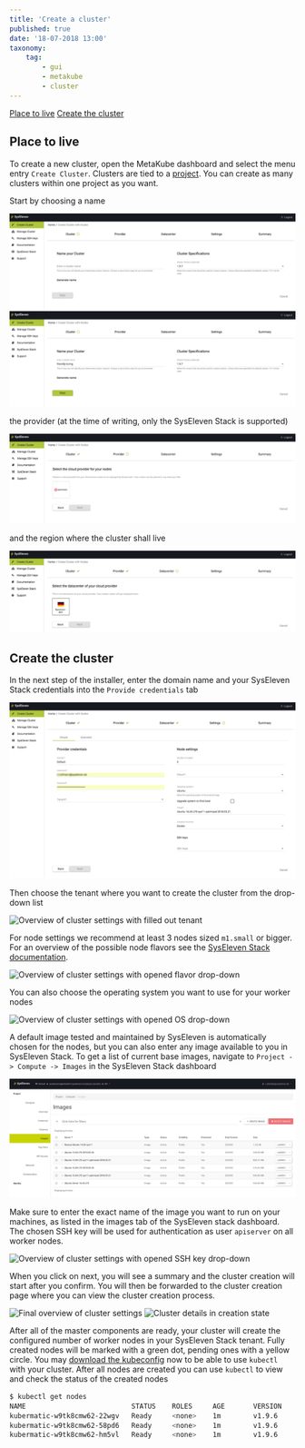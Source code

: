 ```yaml
---
title: 'Create a cluster'
published: true
date: '18-07-2018 13:00'
taxonomy:
    tag:
        - gui
        - metakube
        - cluster
---
```


[Place to live](#place-to-live)
[Create the cluster](#create-the-cluster)

## Place to live

To create a new cluster, open the MetaKube dashboard and select the menu entry `Create Cluster`.
Clusters are tied to a [project](../../02.Documentation/02.projects/default.en.md). You can create as many clusters within one project as you want.

Start by choosing a name

![Overview of cluster creation](image_overview_01.png)
![Overview of cluster creation with filled out name](image_overview_02.png)

the provider (at the time of writing, only the SysEleven Stack is supported)

![Menu to chose cloud provider](image_provider_01.png)

and the region where the cluster shall live

![Menu to choose datacenter](image_datacenter_01.png)

## Create the cluster

In the next step of the installer, enter the domain name and your SysEleven Stack credentials into the `Provide credentials` tab

![Overview of cluster settings](image_cluster-settings_01.png)

Then choose the tenant where you want to create the cluster from the drop-down list

![Overview of cluster settings with filled out tenant](image_cluster-settings_02.png)

For node settings we recommend at least 3 nodes sized `m1.small` or bigger. For an overview of the possible node flavors see the [SysEleven Stack documentation](https://docs.syseleven.de/syseleven-stack/en/documentation/flavors).

![Overview of cluster settings with opened flavor drop-down](image_cluster-settings_03.png)

You can also choose the operating system you want to use for your worker nodes

![Overview of cluster settings with opened OS drop-down](image_cluster-settings_04.png)

A default image tested and maintained by SysEleven is automatically chosen for the nodes, but you can also enter any image available to you in SysEleven Stack. To get a list of current base images, navigate to `Project -> Compute -> Images` in the SysEleven Stack dashboard

![Overview of openstack images](image_stack-images_01.png)

Make sure to enter the exact name of the image you want to run on your machines, as listed in the images tab of the SysEleven stack dashboard.  
The chosen SSH key will be used for authentication as user `apiserver` on all worker nodes.

![Overview of cluster settings with opened SSH key drop-down](image_cluster-settings_05.png)

When you click on next, you will see a summary and the cluster creation will start after you confirm. You will then be forwarded to the cluster creation page where you can view the cluster creation process.

![Final overview of cluster settings](image_cluster-settings_06.png)
![Cluster details in creation state](image_cluster-details_01.png)

After all of the master components are ready, your cluster will create the configured number of worker nodes in your SysEleven Stack tenant. Fully created nodes will be marked with a green dot, pending ones with a yellow circle. You may [download the kubeconfig](../06.download-the-kubeconfig/default.en.md) now to be able to use `kubectl` with your cluster.
After all nodes are created you can use `kubectl` to view and check the status of the created nodes

```bash
$ kubectl get nodes
NAME                          STATUS    ROLES     AGE       VERSION
kubermatic-w9tk8cmw62-22wgv   Ready     <none>    1m        v1.9.6
kubermatic-w9tk8cmw62-58pd6   Ready     <none>    1m        v1.9.6
kubermatic-w9tk8cmw62-hm5vl   Ready     <none>    1m        v1.9.6
```
